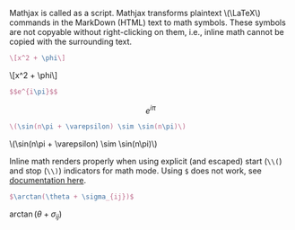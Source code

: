 <script src="https://polyfill.io/v3/polyfill.min.js?features=es6"></script>
<script id="MathJax-script" async src="https://cdn.jsdelivr.net/npm/mathjax@3/es5/tex-mml-chtml.js"></script>
Mathjax is called as a script. Mathjax transforms plaintext \\(\LaTeX\\) commands in the MarkDown (HTML) text to math symbols. These symbols are not copyable without right-clicking on them, i.e., inline math cannot be copied with the surrounding text.

```latex
\[x^2 + \phi\] 
```

\\[x^2 + \phi\\]

```latex
$$e^{i\pi}$$
```

$$e^{i\pi}$$

```latex
\(\sin(n\pi + \varepsilon) \sim \sin(n\pi)\)
```

\\(\sin(n\pi + \varepsilon) \sim \sin(n\pi)\\)

Inline math renders properly when using explicit (and escaped) start (`\\(`) and stop (`\\)`) indicators for math mode. Using `$` does not work, see [documentation here](https://docs.mathjax.org/en/latest/input/tex/delimiters.html#:~:text=By%20default%2C%20the%20TeX%20processor%20uses%20the%20LaTeX%20math%20delimiters%2C%20which%20are%20%5C(...%5C)%20for%20in%2Dline%20math%2C%20and%20%5C%5B...%5C%5D%20for%20displayed%20equations.%20It%20also%20recognizes%20the%20TeX%20delimiters%20%24%24...%24%24%20for%20displayed%20equations%2C%20but%20it%20does%20not%20define%20%24...%24%20as%20in%2Dline%20math%20delimiters.).

```latex
$\arctan(\theta + \sigma_{ij})$
```

$\arctan(\theta + \sigma_{ij})$

